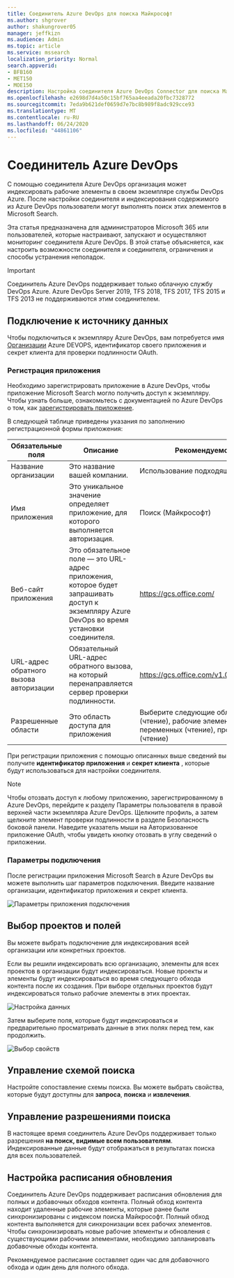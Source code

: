 ```yaml
---
title: Соединитель Azure DevOps для поиска Майкрософт
ms.author: shgrover
author: shakungrover05
manager: jeffkizn
ms.audience: Admin
ms.topic: article
ms.service: mssearch
localization_priority: Normal
search.appverid:
- BFB160
- MET150
- MOE150
description: Настройка соединителя Azure DevOps Connector для поиска Майкрософт
ms.openlocfilehash: e2698d7d4a50c15bf765aa4eeada20fbc7328772
ms.sourcegitcommit: 7eda9b621def0659d7e7bc8b989f8adc929cce93
ms.translationtype: MT
ms.contentlocale: ru-RU
ms.lasthandoff: 06/24/2020
ms.locfileid: "44861106"
---
```

# <a name="azure-devops-connector"></a>Соединитель Azure DevOps

С помощью соединителя Azure DevOps организация может индексировать рабочие элементы в своем экземпляре службы DevOps Azure. После настройки соединителя и индексирования содержимого из Azure DevOps пользователи могут выполнять поиск этих элементов в Microsoft Search.

Эта статья предназначена для администраторов Microsoft 365 или пользователей, которые настраивают, запускают и осуществляют мониторинг соединителя Azure DevOps. В этой статье объясняется, как настроить возможности соединителя и соединителя, ограничения и способы устранения неполадок.

>[!IMPORTANT]
>Соединитель Azure DevOps поддерживает только облачную службу DevOps Azure. Azure DevOps Server 2019, TFS 2018, TFS 2017, TFS 2015 и TFS 2013 не поддерживаются этим соединителем.

## <a name="connect-to-a-data-source"></a>Подключение к источнику данных

Чтобы подключиться к экземпляру Azure DevOps, вам потребуется имя [Организации](https://docs.microsoft.com/azure/devops/organizations/accounts/create-organization) Azure DEVOPS, идентификатор своего приложения и секрет клиента для проверки подлинности OAuth.

### <a name="register-an-app"></a>Регистрация приложения

Необходимо зарегистрировать приложение в Azure DevOps, чтобы приложение Microsoft Search могло получить доступ к экземпляру. Чтобы узнать больше, ознакомьтесь с документацией по Azure DevOps о том, как [зарегистрировать приложение](https://docs.microsoft.com/azure/devops/integrate/get-started/authentication/oauth?view=azure-devops#register-your-app).

В следующей таблице приведены указания по заполнению регистрационной формы приложения:

 **Обязательные поля** | **Описание**      | **Рекомендуемое значение**
--- | --- | ---
| Название организации         | Это название вашей компании. | Использование подходящего значения   |
| Имя приложения     | Это уникальное значение определяет приложение, для которого выполняется авторизация.    | Поиск (Майкрософт)     |
| Веб-сайт приложения  | Это обязательное поле — это URL-адрес приложения, которое будет запрашивать доступ к экземпляру Azure DevOps во время установки соединителя.  | <https://gcs.office.com/>                |
| URL-адрес обратного вызова авторизации        | Обязательный URL-адрес обратного вызова, на который перенаправляется сервер проверки подлинности. | <https://gcs.office.com/v1.0/admin/oauth/callback>|
| Разрешенные области | Это область доступа для приложения | Выберите следующие области: удостоверение (чтение), рабочие элементы (чтение), группы переменных (чтение), проект и Рабочая группа (чтение)|

При регистрации приложения с помощью описанных выше сведений вы получите **идентификатор приложения** и **секрет клиента** , которые будут использоваться для настройки соединителя.

>[!NOTE]
>Чтобы отозвать доступ к любому приложению, зарегистрированному в Azure DevOps, перейдите к разделу Параметры пользователя в правой верхней части экземпляра Azure DevOps. Щелкните профиль, а затем щелкните элемент проверки подлинности в разделе Безопасность боковой панели. Наведите указатель мыши на Авторизованное приложение OAuth, чтобы увидеть кнопку отозвать в углу сведений о приложении.

### <a name="connection-settings"></a>Параметры подключения

После регистрации приложения Microsoft Search в Azure DevOps вы можете выполнить шаг параметров подключения. Введите название организации, идентификатор приложения и секрет клиента.

![Параметры приложения подключения](media/ADO_Connection_settings_2.png)

## <a name="select-projects-and-fields"></a>Выбор проектов и полей

Вы можете выбрать подключение для индексирования всей организации или конкретных проектов.

Если вы решили индексировать всю организацию, элементы для всех проектов в организации будут индексироваться. Новые проекты и элементы будут индексироваться во время следующего обхода контента после их создания. При выборе отдельных проектов будут индексироваться только рабочие элементы в этих проектах.

![Настройка данных](media/ADO_Configure_data.png)

Затем выберите поля, которые будут индексироваться и предварительно просматривать данные в этих полях перед тем, как продолжить.

![Выбор свойств](media/ADO_choose_properties.png)

## <a name="manage-the-search-schema"></a>Управление схемой поиска

Настройте сопоставление схемы поиска. Вы можете выбрать свойства, которые будут доступны для **запроса**, **поиска** и **извлечения**.

## <a name="manage-search-permissions"></a>Управление разрешениями поиска

В настоящее время соединитель Azure DevOps поддерживает только разрешения **на поиск, видимые всем пользователям**. Индексированные данные будут отображаться в результатах поиска для всех пользователей.

## <a name="set-the-refresh-schedule"></a>Настройка расписания обновления

Соединитель Azure DevOps поддерживает расписания обновления для полных и добавочных обходов контента. Полный обход контента находит удаленные рабочие элементы, которые ранее были синхронизированы с индексом поиска Майкрософт. Полный обход контента выполняется для синхронизации всех рабочих элементов. Чтобы синхронизировать новые рабочие элементы и обновления с существующими рабочими элементами, необходимо запланировать добавочные обходы контента.

Рекомендуемое расписание составляет один час для добавочного обхода и один день для полного обхода.
